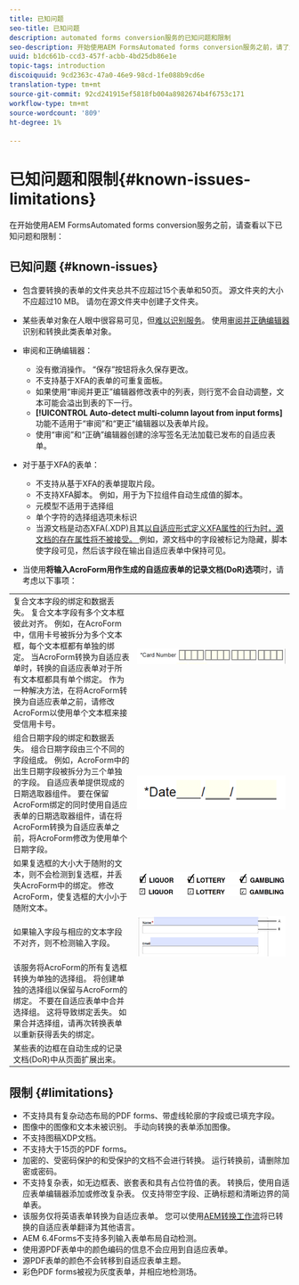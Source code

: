 ```yaml
---
title: 已知问题
seo-title: 已知问题
description: automated forms conversion服务的已知问题和限制
seo-description: 开始使用AEM FormsAutomated forms conversion服务之前，请了解该服务的已知问题和限制
uuid: b1dc661b-ccd3-457f-acbb-4bd25db86e1e
topic-tags: introduction
discoiquuid: 9cd2363c-47a0-46e9-98cd-1fe088b9cd6e
translation-type: tm+mt
source-git-commit: 92cd241915ef5818fb004a8982674b4f6753c171
workflow-type: tm+mt
source-wordcount: '809'
ht-degree: 1%

---
```


# 已知问题和限制{#known-issues-limitations}

在开始使用AEM FormsAutomated forms conversion服务之前，请查看以下已知问题和限制：

## 已知问题 {#known-issues}

* 包含要转换的表单的文件夹总共不应超过15个表单和50页。 源文件夹的大小不应超过10 MB。 请勿在源文件夹中创建子文件夹。
* 某些表单对象在人眼中很容易可见，但[难以识别服务](styles-and-pattern-considerations-and-best-practices.md)。 使用[审阅并正确编辑器](review-correct-ui-edited.md)识别和转换此类表单对象。
* 审阅和正确编辑器：

   * 没有撤消操作。 “保存”按钮将永久保存更改。
   * 不支持基于XFA的表单的可重复面板。
   * 如果使用“审阅并更正”编辑器修改表中的列表，则行宽不会自动调整，文本可能会溢出到表的下一行。
   * **[!UICONTROL Auto-detect multi-column layout from input forms]**&#x200B;功能不适用于“审阅”和“更正”编辑器以及表单片段。
   * 使用“审阅”和“正确”编辑器创建的涂写签名无法加载已发布的自适应表单。


* 对于基于XFA的表单：
   * 不支持从基于XFA的表单提取片段。
   * 不支持XFA脚本。 例如，用于为下拉组件自动生成值的脚本。
   * 元模型不适用于选择组
   * 单个字符的选择组选项未标识
   * 当源文档是动态XFA(.XDP)且其[以自适应形式定义XFA属性的行为时，源文档的存在属性将不被接受。 ](https://helpx.adobe.com/experience-manager/6-5/forms/using/xfa-api-supported-in-adaptive-form.html#supportedxfaelementsandtheirmappinginadaptiveformsbr)例如，源文档中的字段被标记为隐藏，脚本使字段可见，然后该字段在输出自适应表单中保持可见。

* 当使用&#x200B;**将输入AcroForm用作生成的自适应表单的记录文档(DoR)选项**&#x200B;时，请考虑以下事项：

<table>
    <tr>
        <td>复合文本字段的绑定和数据丢失。 复合文本字段有多个文本框彼此对齐。 例如，在AcroForm中，信用卡号被拆分为多个文本框，每个文本框都有单独的绑定。 当AcroForm转换为自适应表单时，转换的自适应表单对于所有文本框都具有单个绑定。 作为一种解决方法，在将AcroForm转换为自适应表单之前，请修改AcroForm以使用单个文本框来接受信用卡号。</td>
        <td><img  src="assets/creditCard_Composite.png"/>                                                            </td>
    </tr>
    <tr>
        <td>组合日期字段的绑定和数据丢失。 组合日期字段由三个不同的字段组成。 例如，AcroForm中的出生日期字段被拆分为三个单独的字段。 自适应表单提供现成的日期选取器组件。 要在保留AcroForm绑定的同时使用自适应表单的日期选取器组件，请在将AcroForm转换为自适应表单之前，将AcroForm修改为使用单个日期字段。</td>
        <td><img  src="assets/CompositeDateField.png"/></td>
    </tr>
    <tr>
        <td>如果复选框的大小大于随附的文本，则不会检测到复选框，并丢失AcroForm中的绑定。 修改AcroForm，使复选框的大小小于随附文本。</td>
        <td><img  src="assets/large-text-box.png"/><br/><img  src="assets/small-text-box.png"/></td>
    </tr>
    <tr>
        <td>如果输入字段与相应的文本字段不对齐，则不检测输入字段。  </td>
        <td><img  src="assets/non-alingned-fields.png"/></td>
    </tr>
    <tr >
        <td>该服务将AcroForm的所有复选框转换为单独的选择组。 将创建单独的选择组以保留与AcroForm的绑定。 不要在自适应表单中合并选择组。 这将导致绑定丢失。 如果合并选择组，请再次转换表单以重新获得丢失的绑定。 </td>
        <td></td>
    </tr>
    <tr >
        <td>某些表的边框在自动生成的记录文档(DoR)中从页面扩展出来。 </td>
        <td></td>
    </tr>
</table>

## 限制 {#limitations}

* 不支持具有复杂动态布局的PDF forms、带虚线轮廓的字段或已填充字段。
* 图像中的图像和文本未被识别。 手动向转换的表单添加图像。
* 不支持图稿XDP文档。
* 不支持大于15页的PDF forms。
* 加密的、受密码保护的和受保护的文档不会进行转换。 运行转换前，请删除加密或密码。
* 不支持复杂表，如无边框表、嵌套表和具有占位符值的表。 转换后，使用自适应表单编辑器添加或修改复杂表。 仅支持带空字段、正确标题和清晰边界的简单表。
* 该服务仅将英语表单转换为自适应表单。 您可以使用[AEM转换工作流](https://helpx.adobe.com/experience-manager/6-5/forms/using/using-aem-translation-workflow-to-localize-adaptive-forms.html)将已转换的自适应表单翻译为其他语言。
* AEM 6.4Forms不支持多列输入表单布局自动检测。
* 使用源PDF表单中的颜色编码的信息不会应用到自适应表单。
* 源PDF表单的颜色不会转移到自适应表单主题。
* 彩色PDF forms被视为灰度表单，并相应地检测场。

